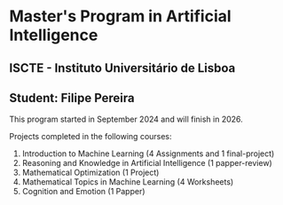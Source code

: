 # Master's Program in Artificial Intelligence 
## ISCTE - Instituto Universitário de Lisboa
## Student: Filipe Pereira

This program started in September 2024 and will finish in 2026.

Projects completed in the following courses:
1. Introduction to Machine Learning (4 Assignments and 1 final-project)
2. Reasoning and Knowledge in Artificial Intelligence (1 papper-review)
3. Mathematical Optimization (1 Project)
4. Mathematical Topics in Machine Learning (4 Worksheets)
5. Cognition and Emotion (1 Papper)

